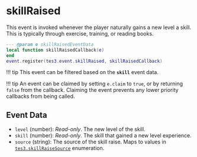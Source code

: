 # skillRaised

This event is invoked whenever the player naturally gains a new level a skill. This is typically through exercise, training, or reading books.

```lua
--- @param e skillRaisedEventData
local function skillRaisedCallback(e)
end
event.register(tes3.event.skillRaised, skillRaisedCallback)
```

!!! tip
	This event can be filtered based on the **`skill`** event data.

!!! tip
	An event can be claimed by setting `e.claim` to `true`, or by returning `false` from the callback. Claiming the event prevents any lower priority callbacks from being called.

## Event Data

* `level` (number): *Read-only*. The new level of the skill.
* `skill` (number): *Read-only*. The skill that gained a new level experience.
* `source` (string): The source of the skill raise. Maps to values in [`tes3.skillRaiseSource`](https://mwse.github.io/MWSE/references/skill-raise-sources/) enumeration.

